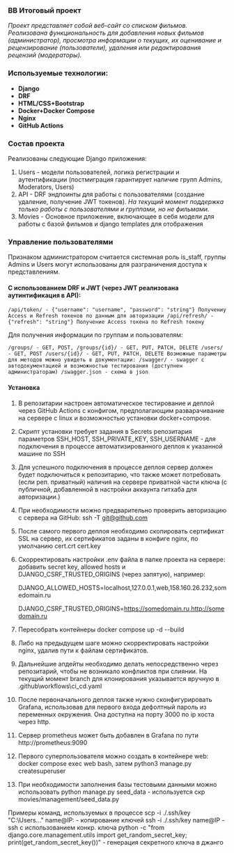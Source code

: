### BB Итоговый проект
_Проект представляет собой веб-сайт со списком фильмов. Реализована функциональность для добавления новых фильмов (администратор), просмотра информации о текущих, их оценивание и рецензирование (пользователи), удаления или редактирования рецензий (модераторы)._

### Используемые технологии:
* **Django**
* **DRF**
* **HTML/CSS+Bootstrap**
* **Docker+Docker Compose**
* **Nginx**
* **GitHub Actions**

### Состав проекта
Реализованы следующие Django приложения:
1. Users - модели пользователей, логика регистрации и аутентификации (постмиграция гарантирует наличие групп Admins, Moderators, Users)
2. API - DRF эндпоинты для работы с пользователями (создание удаление, получение JWT токенов). _На текущий момент поддержка только работы с пользователями и группами, но не фильмами._
3. Movies - Основное приложение, включающее в себя модели для работы с базой фильмов и django templates для отображения

### Управление пользователями
Признаком администратором считается системная роль is_staff, группы Admins и Users могут использованы для разграничения доступа к представлениям.

#### С использованием DRF и JWT (через JWT реализована аутинтификация в API):
`/api/token/ - {"username": "username", "password": "string"}
Получениу Access и Refresh токенов по данным для авторизации
/api/refresh/ - {"refresh": "string"}
Получение Access токена по Refresh токену`

Для получения информации по группам и пользователям:

`/groups/ - GET, POST,
/groups/{id}/ - GET, PUT, PATCH, DELETE
/users/ - GET, POST
/users/{id}/ - GET, PUT, PATCH, DELETE
Возможные параметры для методов можно увидеть в документации:
/swagger/ - swagger с автодокументацией и возможностью тестирования (доступнен администраторам)
/swagger.json - схема в json`

#### Установка
1. В репозитарии настроен автоматическое тестирование и деплой через GitHub Actions с конфигом, предполагающим разварачивание на сервере с linux и возможностью установки docker+compose.
2. Скрипт установки требует задания в Secrets репозитария параметров SSH_HOST, SSH_PRIVATE_KEY, SSH_USERNAME - для подключения в процессе автоматизированного деплоя к указанной машине по SSH
3. Для успешного подключения в процессе деплоя сервер должен будет подключиться к репозитарию, что также может потребовать (если реп. приватный) наличия на сервере приватной части ключа (с публичной, добавленной в настройки аккаунта гитхаба для авторизации.)
4. При необходимости можно предварительно проверить авторизацию с сервера на GitHub: ssh -T git@github.com
5. После самого первого деплоя необходимо скопировать сертификат SSL на сервер, их сертификатов заданы в конфиге nginx, по умолчанию cert.crt cert.key
6. Скорректировать настройки .env файла в папке проекта на сервере: добавить secret key, allowed hosts и DJANGO_CSRF_TRUSTED_ORIGINS (через запятую), например:

    DJANGO_ALLOWED_HOSTS=localhost,127.0.0.1,web,158.160.26.232,somedomain.ru

    DJANGO_CSRF_TRUSTED_ORIGINS=https://somedomain.ru,http://somedomain.ru

7. Пересобрать контейнеры docker compose up -d --build
8. Либо на предыдущем шаге можно скорректировать настройки nginx, удалив пути к файлам сертификатов.
9. Дальнейшие апдейты необходимо делать непосредственно через репозитарий, чтобы не возникало конфликтов при слиянии. На текущий момент branch для клонирования указывается вручную в .github\workflows\ci_cd.yaml
10. После первоначального деплоя также нужно сконфигурировать Grafana, использовав для первого входа дефолтный пароль из переменных окружения. Она доступна на порту 3000 по ip хоста через http.
11. Сервер prometheus может быть добавлен в Grafana по пути http://prometheus:9090
12. Первого суперпользователя можно создать в контейнере web: docker compose exec web bash, затем python3 manage.py createsuperuser
13. При необходимости заполнения базы тестовыми данными можно использовать python manage.py seed_data - используется скр movies/management/seed_data.py

Примеры команд, используемых в процессе
scp -i ./.ssh/key "C:\Users\..." name@IP:<destination path> - копирование ключей
ssh -i ./.ssh/key name@IP - ssh с использованием конкр. ключа
python -c "from django.core.management.utils import get_random_secret_key; print(get_random_secret_key())" - генерация секретного ключа в джанго
